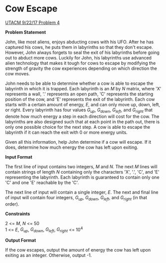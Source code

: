 # Cow Escape
[UTACM 9/22/17 Problem 4](https://www.hackerrank.com/contests/acm-922/challenges/cow-escape)

**Problem Statement**

John, like most aliens, enjoys abducting cows with his UFO. After he has captured his cows, he puts them in labyrinths so that they don't escape. However, John always forgets to seal the exit of his labyrinths before going out to abduct more cows. Luckily for John, his labyrinths use advanced alien technology that makes it tough for cows to escape by modifying the strength of gravity the cow experiences depending on which direction the cow moves.

John needs to be able to determine whether a cow is able to escape the labyrinth in which it is trapped. Each labyrinth is an *M* by *N* matrix, where 'X' represents a wall, '.' represents an open path, 'C' represents the starting position of the cow, and 'E' represents the exit of the labyrinth. Each cow starts with a certain amount of energy, *E*, and can only move up, down, left, or right. Every labyrinth has four values *G<sub>up</sub>*, *G<sub>down</sub>*, *G<sub>left</sub>*, and *G<sub>right</sub>* that denote how much energy a step in each direction will cost for the cow. The labyrinths are also designed such that at each point in the path out, there is only one possible choice for the next step. A cow is able to escape the labyrinth if it can reach the exit with 0 or more energy units.

Given all this information, help John determine if a cow will escape. If it does, determine how much energy the cow has left upon exiting.

**Input Format**

The first line of input contains two integers, *M* and *N*. The next *M* lines will contain strings of length *N* containing only the characters 'X', '.', 'C', and 'E' representing the labyrinth. Each labyrinth is guaranteed to contain only one 'C' and one 'E' reachable by the 'C'.

The next line of input will contain a single integer, *E*. The next and final line of input will contain four integers, *G<sub>up</sub>*, *G<sub>down</sub>*, *G<sub>left</sub>*, and *G<sub>right</sub>* (in that order).

**Constraints**

2 <= *M*, *N* <= 50  
1 <= *E*, *G<sub>up</sub>*, *G<sub>down</sub>*, *G<sub>left</sub>*, *G<sub>right</sub>* <= 10<sup>4</sup>

**Output Format**

If the cow escapes, output the amount of energy the cow has left upon exiting as an integer. Otherwise, output -1.
